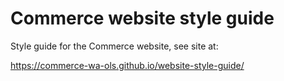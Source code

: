 # Commerce website style guide

Style guide for the Commerce website, see site at:

https://commerce-wa-ols.github.io/website-style-guide/
